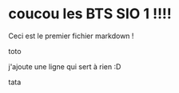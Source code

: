 # coucou les BTS SIO 1 !!!!

Ceci est le premier fichier markdown !

toto

j'ajoute une ligne qui sert à rien :D 

tata
